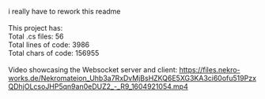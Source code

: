 i really have to rework this readme <br><br>
This project has:<br>
Total .cs files: 56<br>
Total lines of code: 3986<br>
Total chars of code: 156955<br><br>
Video showcasing the Websocket server and client: https://files.nekro-works.de/Nekromateion_Uhb3a7RxDvMjBsHZKQ6E5XG3KA3ci60ofu519PzxQDhjOLcsoJHP5qn9an0eDUZ2_-_R9_1604921054.mp4 <br>
